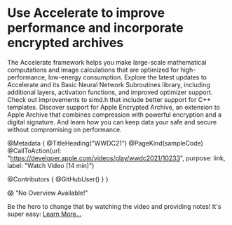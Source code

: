# Use Accelerate to improve performance and incorporate encrypted archives

The Accelerate framework helps you make large-scale mathematical computations and image calculations that are optimized for high-performance, low-energy consumption. Explore the latest updates to Accelerate and its Basic Neural Network Subroutines library, including additional layers, activation functions, and improved optimizer support. Check out improvements to simd.h that include better support for C++ templates. Discover support for Apple Encrypted Archive, an extension to Apple Archive that combines compression with powerful encryption and a digital signature. And learn how you can keep data your safe and secure without compromising on performance.

@Metadata {
   @TitleHeading("WWDC21")
   @PageKind(sampleCode)
   @CallToAction(url: "https://developer.apple.com/videos/play/wwdc2021/10233", purpose: link, label: "Watch Video (14 min)")

   @Contributors {
      @GitHubUser(<replace this with your GitHub handle>)
   }
}

😱 "No Overview Available!"

Be the hero to change that by watching the video and providing notes! It's super easy:
 [Learn More…](https://wwdcnotes.com/documentation/wwdcnotes/contributing)
